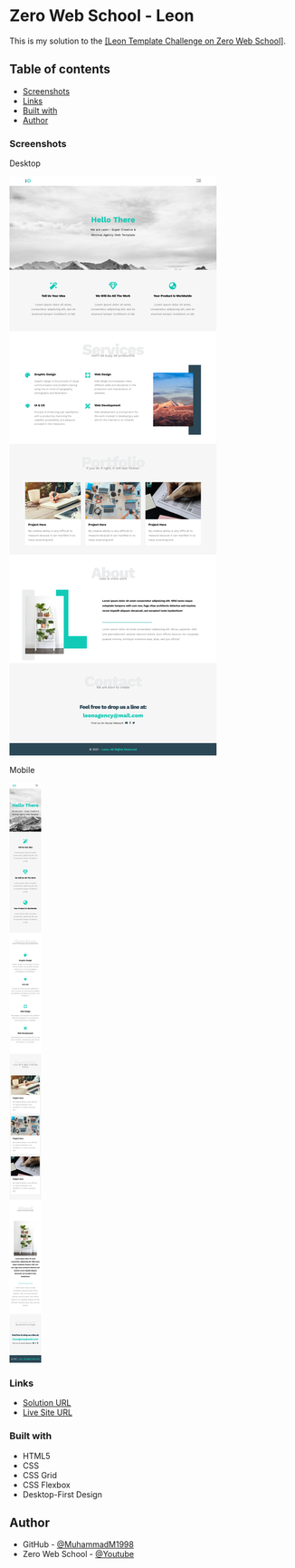 # Zero Web School - Leon

This is my solution to the [[Leon Template Challenge on Zero Web School]](https://www.youtube.com/playlist?list=PLDoPjvoNmBAzHSjcR-HnW9tnxyuye8KbF).

## Table of contents

-   [Screenshots](#Screenshots)
-   [Links](#Links)
-   [Built with](#Built-with)
-   [Author](#author)

### Screenshots

Desktop

![Desktop](images/Screenshot-Desktop.png)

Mobile

![Mobile.png](images/Screenshot-Mobile.png)

### Links

-   [Solution URL](https://github.com/MuhammadM1998/ZWS-Template01)
-   [Live Site URL](https://muhammadm1998.github.io/ZWS-Template01/)

### Built with

-   HTML5
-   CSS
-   CSS Grid
-   CSS Flexbox
-   Desktop-First Design

## Author

-   GitHub - [@MuhammadM1998](https://github.com/MuhammadM1998)
-   Zero Web School - [@Youtube](https://www.youtube.com/c/ElzeroInfo)
